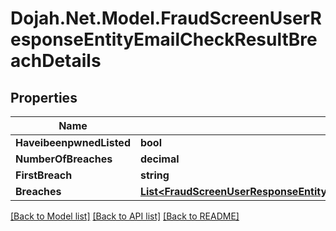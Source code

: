# Dojah.Net.Model.FraudScreenUserResponseEntityEmailCheckResultBreachDetails

## Properties

Name | Type | Description | Notes
------------ | ------------- | ------------- | -------------
**HaveibeenpwnedListed** | **bool** |  | [optional] 
**NumberOfBreaches** | **decimal** |  | [optional] 
**FirstBreach** | **string** |  | [optional] 
**Breaches** | [**List&lt;FraudScreenUserResponseEntityEmailCheckResultBreachDetailsBreachesInner&gt;**](FraudScreenUserResponseEntityEmailCheckResultBreachDetailsBreachesInner.md) |  | [optional] 

[[Back to Model list]](../README.md#documentation-for-models) [[Back to API list]](../README.md#documentation-for-api-endpoints) [[Back to README]](../README.md)

